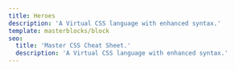 ```yaml
---
title: Heroes
description: 'A Virtual CSS language with enhanced syntax.'
template: masterblocks/block
seo:
  title: 'Master CSS Cheat Sheet.'
  description: 'A Virtual CSS language with enhanced syntax.'
---
```

